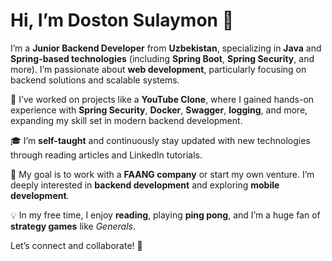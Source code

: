 # Hi, I’m Doston Sulaymon 👋

I’m a **Junior Backend Developer** from **Uzbekistan**, specializing in **Java** and **Spring-based technologies** (including **Spring Boot**, **Spring Security**, and more). I’m passionate about **web development**, particularly focusing on backend solutions and scalable systems.

🚀 I’ve worked on projects like a **YouTube Clone**, where I gained hands-on experience with **Spring Security**, **Docker**, **Swagger**, **logging**, and more, expanding my skill set in modern backend development.

🎓 I’m **self-taught** and continuously stay updated with new technologies through reading articles and LinkedIn tutorials.

🌱 My goal is to work with a **FAANG company** or start my own venture. I’m deeply interested in **backend development** and exploring **mobile development**.

💡 In my free time, I enjoy **reading**, playing **ping pong**, and I’m a huge fan of **strategy games** like *Generals*.

Let’s connect and collaborate! 🤝

